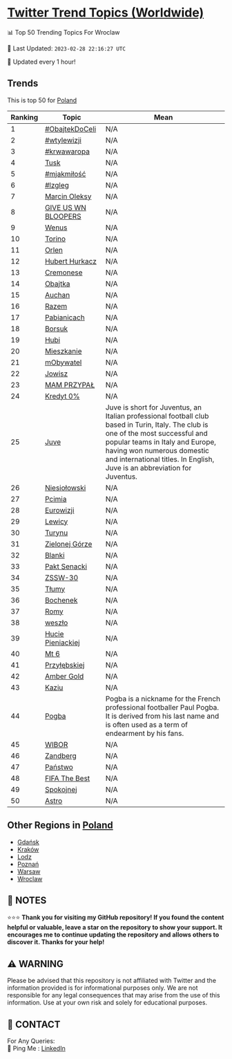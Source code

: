[Twitter Trend Topics (Worldwide)](https://github.com/ErcinDedeoglu/Twitter-Trend-Topics)
==========


📊 Top 50 Trending Topics For Wroclaw

📆 Last Updated: `2023-02-28 22:16:27 UTC`

🔧 Updated every 1 hour!


## Trends

This is top 50 for [Poland](</Poland>)

| Ranking | Topic | Mean |
| ------- | ------------ | ------------ |
| 1 | [#ObajtekDoCeli](http://twitter.com/search?q=%23ObajtekDoCeli) | N/A |
| 2 | [#wtylewizji](http://twitter.com/search?q=%23wtylewizji) | N/A |
| 3 | [#krwawaropa](http://twitter.com/search?q=%23krwawaropa) | N/A |
| 4 | [Tusk](http://twitter.com/search?q=Tusk) | N/A |
| 5 | [#mjakmiłość](http://twitter.com/search?q=%23mjakmi%c5%82o%c5%9b%c4%87) | N/A |
| 6 | [#lzgleg](http://twitter.com/search?q=%23lzgleg) | N/A |
| 7 | [Marcin Oleksy](http://twitter.com/search?q=Marcin+Oleksy) | N/A |
| 8 | [GIVE US WN BLOOPERS](http://twitter.com/search?q=GIVE+US+WN+BLOOPERS) | N/A |
| 9 | [Wenus](http://twitter.com/search?q=Wenus) | N/A |
| 10 | [Torino](http://twitter.com/search?q=Torino) | N/A |
| 11 | [Orlen](http://twitter.com/search?q=Orlen) | N/A |
| 12 | [Hubert Hurkacz](http://twitter.com/search?q=Hubert+Hurkacz) | N/A |
| 13 | [Cremonese](http://twitter.com/search?q=Cremonese) | N/A |
| 14 | [Obajtka](http://twitter.com/search?q=Obajtka) | N/A |
| 15 | [Auchan](http://twitter.com/search?q=Auchan) | N/A |
| 16 | [Razem](http://twitter.com/search?q=Razem) | N/A |
| 17 | [Pabianicach](http://twitter.com/search?q=Pabianicach) | N/A |
| 18 | [Borsuk](http://twitter.com/search?q=Borsuk) | N/A |
| 19 | [Hubi](http://twitter.com/search?q=Hubi) | N/A |
| 20 | [Mieszkanie](http://twitter.com/search?q=Mieszkanie) | N/A |
| 21 | [mObywatel](http://twitter.com/search?q=mObywatel) | N/A |
| 22 | [Jowisz](http://twitter.com/search?q=Jowisz) | N/A |
| 23 | [MAM PRZYPAŁ](http://twitter.com/search?q=MAM+PRZYPA%c5%81) | N/A |
| 24 | [Kredyt 0%](http://twitter.com/search?q=Kredyt+0%25) | N/A |
| 25 | [Juve](http://twitter.com/search?q=Juve) | Juve is short for Juventus, an Italian professional football club based in Turin, Italy. The club is one of the most successful and popular teams in Italy and Europe, having won numerous domestic and international titles. In English, Juve is an abbreviation for Juventus. |
| 26 | [Niesiołowski](http://twitter.com/search?q=Niesio%c5%82owski) | N/A |
| 27 | [Pcimia](http://twitter.com/search?q=Pcimia) | N/A |
| 28 | [Eurowizji](http://twitter.com/search?q=Eurowizji) | N/A |
| 29 | [Lewicy](http://twitter.com/search?q=Lewicy) | N/A |
| 30 | [Turynu](http://twitter.com/search?q=Turynu) | N/A |
| 31 | [Zielonej Górze](http://twitter.com/search?q=Zielonej+G%c3%b3rze) | N/A |
| 32 | [Blanki](http://twitter.com/search?q=Blanki) | N/A |
| 33 | [Pakt Senacki](http://twitter.com/search?q=Pakt+Senacki) | N/A |
| 34 | [ZSSW-30](http://twitter.com/search?q=ZSSW-30) | N/A |
| 35 | [Tłumy](http://twitter.com/search?q=T%c5%82umy) | N/A |
| 36 | [Bochenek](http://twitter.com/search?q=Bochenek) | N/A |
| 37 | [Romy](http://twitter.com/search?q=Romy) | N/A |
| 38 | [weszło](http://twitter.com/search?q=wesz%c5%82o) | N/A |
| 39 | [Hucie Pieniackiej](http://twitter.com/search?q=Hucie+Pieniackiej) | N/A |
| 40 | [Mt 6](http://twitter.com/search?q=Mt+6) | N/A |
| 41 | [Przyłębskiej](http://twitter.com/search?q=Przy%c5%82%c4%99bskiej) | N/A |
| 42 | [Amber Gold](http://twitter.com/search?q=Amber+Gold) | N/A |
| 43 | [Kaziu](http://twitter.com/search?q=Kaziu) | N/A |
| 44 | [Pogba](http://twitter.com/search?q=Pogba) | Pogba is a nickname for the French professional footballer Paul Pogba. It is derived from his last name and is often used as a term of endearment by his fans. |
| 45 | [WIBOR](http://twitter.com/search?q=WIBOR) | N/A |
| 46 | [Zandberg](http://twitter.com/search?q=Zandberg) | N/A |
| 47 | [Państwo](http://twitter.com/search?q=Pa%c5%84stwo) | N/A |
| 48 | [FIFA The Best](http://twitter.com/search?q=FIFA+The+Best) | N/A |
| 49 | [Spokojnej](http://twitter.com/search?q=Spokojnej) | N/A |
| 50 | [Astro](http://twitter.com/search?q=Astro) | N/A |



## Other Regions in [Poland](</Poland>)

* [Gdańsk](</Poland/Gdańsk.md>)
* [Kraków](</Poland/Kraków.md>)
* [Lodz](</Poland/Lodz.md>)
* [Poznań](</Poland/Poznań.md>)
* [Warsaw](</Poland/Warsaw.md>)
* [Wroclaw](</Poland/Wroclaw.md>)



## 📝 NOTES

⭐⭐⭐ **Thank you for visiting my GitHub repository! If you found the content helpful or valuable, leave a star on the repository to show your support. It encourages me to continue updating the repository and allows others to discover it. Thanks for your help!**


## ⚠️ WARNING

Please be advised that this repository is not affiliated with Twitter and the information provided is for informational purposes only. We are not responsible for any legal consequences that may arise from the use of this information. Use at your own risk and solely for educational purposes.


## 📨 CONTACT

 For Any Queries:  
            🏓 Ping Me : [LinkedIn](https://www.linkedin.com/in/ercindedeoglu/)
